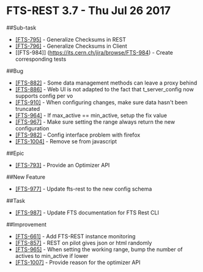 FTS-REST 3.7 - Thu Jul 26 2017
================================


##Sub-task
- [[FTS-795]](https://its.cern.ch/jira/browse/FTS-795) - Generalize Checksums in REST
- [[FTS-796]](https://its.cern.ch/jira/browse/FTS-796) - Generalize Checksums in Client
- [[FTS-984]] (https://its.cern.ch/jira/browse/FTS-984) - Create corresponding tests

##Bug
- [[FTS-882]](https://its.cern.ch/jira/browse/FTS-882) - Some data management methods can leave a proxy behind
- [[FTS-886]](https://its.cern.ch/jira/browse/FTS-886) - Web UI is not adapted to the fact that t_server_config now supports config per vo
- [[FTS-910]](https://its.cern.ch/jira/browse/FTS-910) - When configuring changes, make sure data hasn't been truncated
- [[FTS-964]](https://its.cern.ch/jira/browse/FTS-964) - If max_active == min_active, setup the fix value
- [[FTS-967]](https://its.cern.ch/jira/browse/FTS-967) - Make sure setting the range always return the new configuration
- [[FTS-982]](https://its.cern.ch/jira/browse/FTS-982) - Config interface problem with firefox
- [[FTS-1004]](https://its.cern.ch/jira/browse/FTS-1004) - Remove se from javascript

##Epic
- [[FTS-793]](https://its.cern.ch/jira/browse/FTS-793) - Provide an Optimizer API
        
##New Feature
- [[FTS-977]](https://its.cern.ch/jira/browse/FTS-977) - Update fts-rest to the new config schema
    
##Task
- [[FTS-987]](https://its.cern.ch/jira/browse/FTS-987) - Update FTS documentation for FTS Rest CLI

##Improvement
- [[FTS-661]](https://its.cern.ch/jira/browse/FTS-661) - Add FTS-REST instance monitoring
- [[FTS-857]](https://its.cern.ch/jira/browse/FTS-857) - REST on pilot gives json or html randomly
- [[FTS-965]](https://its.cern.ch/jira/browse/FTS-965) - When setting the working range, bump the number of actives to min_active if lower
- [[FTS-1007]](https://its.cern.ch/jira/browse/FTS-1007) - Provide reason for the optimizer API
                                                                                                                                        
